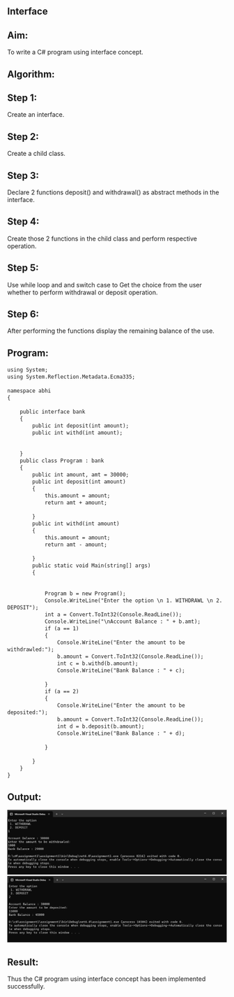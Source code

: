## Interface

## Aim:
To write a C# program using interface concept.
## Algorithm:
## Step 1:
Create an interface.

## Step 2:
Create a child class.

## Step 3:
Declare 2 functions deposit() and withdrawal() as abstract methods in the interface.

## Step 4:
Create those 2 functions in the child class and perform respective operation.

## Step 5:
Use while loop and and switch case to Get the choice from the user whether to perform withdrawal or deposit operation.

## Step 6:
After performing the functions display the remaining balance of the use.

## Program:
```PY
using System;
using System.Reflection.Metadata.Ecma335;

namespace abhi
{

    public interface bank
    {
        public int deposit(int amount);
        public int withd(int amount);


    }
    public class Program : bank
    {
        public int amount, amt = 30000;
        public int deposit(int amount)
        {
            this.amount = amount;
            return amt + amount;

        }
        public int withd(int amount)
        {
            this.amount = amount;
            return amt - amount;

        }
        public static void Main(string[] args)
        {


            Program b = new Program();
            Console.WriteLine("Enter the option \n 1. WITHDRAWL \n 2. DEPOSIT");
            int a = Convert.ToInt32(Console.ReadLine());
            Console.WriteLine("\nAccount Balance : " + b.amt);
            if (a == 1)
            {
                Console.WriteLine("Enter the amount to be withdrawled:");
                b.amount = Convert.ToInt32(Console.ReadLine());
                int c = b.withd(b.amount);
                Console.WriteLine("Bank Balance : " + c);

            }
            if (a == 2)
            {
                Console.WriteLine("Enter the amount to be deposited:");
                b.amount = Convert.ToInt32(Console.ReadLine());
                int d = b.deposit(b.amount);
                Console.WriteLine("Bank Balance : " + d);

            }

        }
    }
}
```
## Output:
![](./1.png)
![](./2.png)

## Result:
Thus the C# program using interface concept has been implemented successfully.